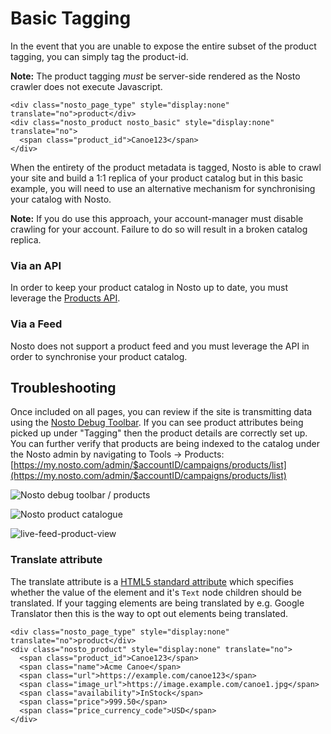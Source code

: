 # Basic Tagging

In the event that you are unable to expose the entire subset of the product tagging, you can simply tag the product-id.

**Note:** The product tagging _must_ be server-side rendered as the Nosto crawler does not execute Javascript.

```markup
<div class="nosto_page_type" style="display:none" translate="no">product</div>
<div class="nosto_product nosto_basic" style="display:none" translate="no"> 
  <span class="product_id">Canoe123</span>
</div>
```

When the entirety of the product metadata is tagged, Nosto is able to crawl your site and build a 1:1 replica of your product catalog but in this basic example, you will need to use an alternative mechanism for synchronising your catalog with Nosto.

**Note:** If you do use this approach, your account-manager must disable crawling for your account. Failure to do so will result in a broken catalog replica.

### Via an API

In order to keep your product catalog in Nosto up to date, you must leverage the [Products API](../../../../apis/rest/products/updating-products-using-the-products-api.md).

### Via a Feed

Nosto does not support a product feed and you must leverage the API in order to synchronise your product catalog.

## Troubleshooting

Once included on all pages, you can review if the site is transmitting data using the [Nosto Debug Toolbar](https://help.nosto.com/get-started/guides/how-to-use-the-nosto-debug-toolbar). If you can see product attributes being picked up under "Tagging" then the product details are correctly set up. You can further verify that products are being indexed to the catalog under the Nosto admin by navigating to Tools → Products: [https://my.nosto.com/admin/$accountID/campaigns/products/list](https://my.nosto.com/admin/$accountID/campaigns/products/list)

![Nosto debug toolbar / products](https://nosto-campaign-assets.s3.amazonaws.com/images/nosto-product-tagging.png)

![Nosto product catalogue](https://nosto-campaign-assets.s3.amazonaws.com/images/nosto-product-catalogue.png)

![live-feed-product-view](https://nosto-campaign-assets.s3.amazonaws.com/images/live-feed-view.png)

### Translate attribute

The translate attribute is a [HTML5 standard attribute](https://developer.mozilla.org/en-US/docs/Web/HTML/Global_attributes/translate) which specifies whether the value of the element and it's `Text` node children should be translated. If your tagging elements are being translated by e.g. Google Translator then this is the way to opt out elements being translated.

```markup
<div class="nosto_page_type" style="display:none" translate="no">product</div>
<div class="nosto_product" style="display:none" translate="no"> 
  <span class="product_id">Canoe123</span>
  <span class="name">Acme Canoe</span>
  <span class="url">https://example.com/canoe123</span>
  <span class="image_url">https://image.example.com/canoe1.jpg</span>
  <span class="availability">InStock</span>
  <span class="price">999.50</span>
  <span class="price_currency_code">USD</span>
</div>
```